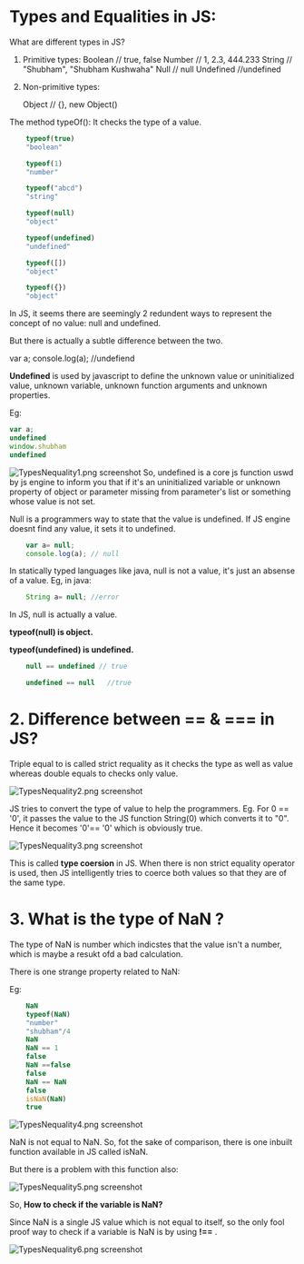 # Types and Equalities in JS: #

What are different types in JS?

1. Primitive types:
    Boolean // true, false
    Number  // 1, 2.3, 444.233
    String  // "Shubham", "Shubham Kushwaha"
    Null    // null
    Undefined   //undefined

2. Non-primitive types:

    Object  // {}, new Object()

The method typeOf():
It checks the type of a value.

```js
    typeof(true)
    "boolean"

    typeof(1)
    "number"

    typeof("abcd")
    "string"

    typeof(null)
    "object"

    typeof(undefined)
    "undefined"

    typeof([])
    "object"

    typeof({})
    "object"
```
In JS, it seems there are seemingly 2 redundent ways to represent the concept of no value: null and undefined.

But there is actually a subtle difference between the two. 

var a;
console.log(a);
//undefiend

<b>Undefined</b> is used by javascript to define the unknown value or uninitialized value, unknown variable, unknown function arguments and unknown properties.

Eg:
```js
var a;
undefined
window.shubham
undefined
```
<img src="../images/TypesNequality1.png" alt="TypesNequality1.png screenshot"/>
So, undefined is a core js function uswd by js engine to inform you that if it's an uninitialized variable or unknown property of object or parameter missing from parameter's list or something whose value is not set. 

Null is a programmers way to state that the value is undefined. If JS engine doesnt find any value, it sets it to undefined.

```js
    var a= null;
    console.log(a); // null
```
In statically typed languages like java, null is not a value, it's just an absense of a value.
Eg, in java:
```java
    String a= null; //error
```
In JS, null is actually a value.

<b>typeof(null) is object. </b>

<b>typeof(undefined) is undefined. </b>

```js
    null == undefined // true

    undefined == null   //true
```

# 2. Difference between == & === in JS? #

Triple equal to is called strict requality as it checks the type as well as value whereas double equals to checks only value. 

<img src="../images/TypesNequality2.png" alt="TypesNequality2.png screenshot"/>

JS tries to convert the type of value to help the programmers. Eg. For 0 == '0', it passes the value to the JS function String(0) which converts it to "0". Hence it becomes '0'== '0' which is obviously true.

<img src="../images/TypesNequality3.png" alt="TypesNequality3.png screenshot"/>

This is called <b>type coersion</b> in JS. When there is non strict equality operator is used, then JS intelligently tries to coerce both values so that they are of the same type.


# 3. What is the type of NaN ? #

The type of NaN is number which indicstes that the value isn't a number, which is maybe a resukt ofd a bad calculation.

There is one strange property related to NaN:

Eg:
```js
    NaN
    typeof(NaN)
    "number"
    "shubham"/4
    NaN
    NaN == 1
    false
    NaN ==false
    false
    NaN == NaN
    false
    isNaN(NaN)
    true
```
<img src="../images/TypesNequality4.png" alt="TypesNequality4.png screenshot"/>

NaN is not equal to NaN. So, fot the sake of comparison, there is one inbuilt function available in JS called isNaN.

But there is a problem with this function also:

<img src="../images/TypesNequality5.png" alt="TypesNequality5.png screenshot"/>

So, <b>How to check if the variable is NaN?</b>

Since NaN is a single JS value which is not equal to itself, so the only fool proof way to check if a variable is NaN is by using <b>!==</b> . 

<img src="../images/TypesNequality6.png" alt="TypesNequality6.png screenshot"/>
